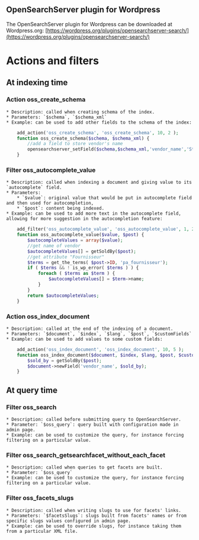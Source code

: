 ## OpenSearchServer plugin for Wordpress

The OpenSearchServer plugin for Wordpress can be downloaded at Wordpress.org: [https://wordpress.org/plugins/opensearchserver-search/](https://wordpress.org/plugins/opensearchserver-search/)

# Actions and filters

## At indexing time

### Action **oss_create_schema**

    * Description: called when creating schema of the index.
    * Parameters: `$schema`, `$schema_xml`
    * Example: can be used to add other fields to the schema of the index:
    
```php
    add_action('oss_create_schema', 'oss_create_schema', 10, 2 );
    function oss_create_schema($schema, $schema_xml) {
        //add a field to store vendor's name
        opensearchserver_setField($schema,$schema_xml,'vendor_name','StandardAnalyzer','yes','yes','no','no','no');
    }   
```

### Filter **oss_autocomplete_value**

    * Description: called when indexing a document and giving value to its `autocomplete` field.
    * Parameters: 
        * `$value`: original value that would be put in autocomplete field and then used for autocompletion,
        * `$post`: content being indexed.
    * Example: can be used to add more text in the autocomplete field, allowing for more suggestion in the autocompletion feature:
    
```php
    add_filter('oss_autocomplete_value', 'oss_autocomplete_value', 1, 2);
    function oss_autocomplete_value($value, $post) {
        $autocompleteValues = array($value);  
        //get name of vendor
        $autocompleteValues[] = getSoldBy($post);
        //get attribute "Fournisseur"
        $terms = get_the_terms( $post->ID, 'pa_fournisseur');
        if ( $terms && ! is_wp_error( $terms ) ) {
            foreach ( $terms as $term ) {
                $autocompleteValues[] = $term->name;
            }
        }
        return $autocompleteValues;
    }
```

### Action **oss_index_document**

    * Description: called at the end of the indexing of a document.
    * Parameters: `$document`, `$index`, `$lang`, `$post`, `$customFields`
    * Example: can be used to add values to some custom fields:
    
```php
    add_action('oss_index_document', 'oss_index_document', 10, 5 );
    function oss_index_document($document, $index, $lang, $post, $customFields) {
        $sold_by = getSoldBy($post);
        $document->newField('vendor_name', $sold_by);
    }   
```

## At query time

### Filter **oss_search** 

    * Description: called before submitting query to OpenSearchServer.
    * Parameter: `$oss_query`: query built with configuration made in admin page.
    * Example: can be used to customize the query, for instance forcing filtering on a particular value.

### Filter **oss_search_getsearchfacet_without_each_facet**

    * Description: called when queries to get facets are built.
    * Parameter: `$oss_query`
    * Example: can be used to customize the query, for instance forcing filtering on a particular value.

### Filter **oss_facets_slugs**

    * Description: called when writing slugs to use for facets' links.
    * Parameters: `$facetsSlugs`: slugs built from facets' names or from specific slugs values configured in admin page.
    * Example: can be used to override slugs, for instance taking them from a particular XML file.

